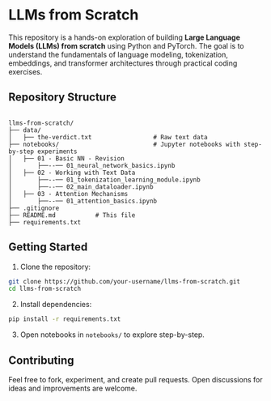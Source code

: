 # LLMs from Scratch

This repository is a hands-on exploration of building **Large Language Models (LLMs) from scratch** using Python and PyTorch. The goal is to understand the fundamentals of language modeling, tokenization, embeddings, and transformer architectures through practical coding exercises.

## Repository Structure

```

llms-from-scratch/
├── data/               
│   ├── the-verdict.txt                 # Raw text data
├── notebooks/                          # Jupyter notebooks with step-by-step experiments
│   ├── 01 - Basic NN - Revision
│       ├──--── 01_neural_network_basics.ipynb
│   ├── 02 - Working with Text Data
│       ├──--── 01_tokenization_learning_module.ipynb
│       ├──--── 02_main_dataloader.ipynb
│   ├── 03 - Attention Mechanisms
│       ├──--── 01_attention_basics.ipynb
├── .gitignore
├── README.md           # This file
├── requirements.txt 
```

## Getting Started

1. Clone the repository:

```bash
git clone https://github.com/your-username/llms-from-scratch.git
cd llms-from-scratch
```

2. Install dependencies:

```bash
pip install -r requirements.txt
```

3. Open notebooks in `notebooks/` to explore step-by-step.

## Contributing

Feel free to fork, experiment, and create pull requests. Open discussions for ideas and improvements are welcome.
